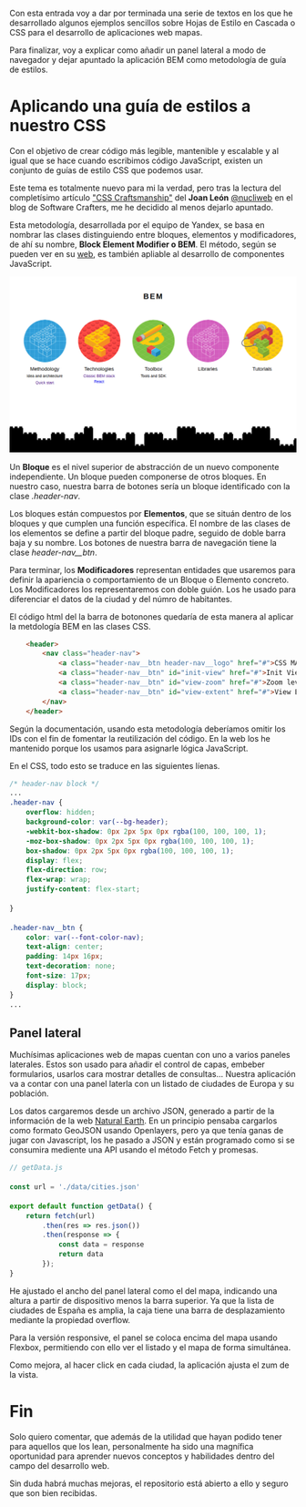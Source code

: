 Con esta entrada voy a dar por terminada una serie de textos en los que he desarrollado algunos ejemplos sencillos sobre Hojas de Estilo en Cascada o CSS  para el desarrollo de aplicaciones web mapas.


Para finalizar, voy a explicar como añadir un panel lateral a modo de navegador y dejar apuntado la aplicación BEM como metodología de guía de estilos.

# Aplicando una guía de estilos a nuestro CSS

Con el objetivo de crear código más legible, mantenible y escalable y al igual que se hace cuando escribimos código JavaScript, existen un conjunto de guías de estilo CSS que podemos usar.

Este tema es totalmente nuevo para mi la verdad, pero tras la lectura del completísimo artículo ["CSS Craftsmanship"](https://softwarecrafters.io/css/css-craftsmanship) del **Joan León** [@nucliweb](https://twitter.com/nucliweb) en el blog de Software Crafters, me he decidido al menos dejarlo apuntado.

Esta metodología, desarrollada por el equipo de Yandex, se basa en nombrar las clases distinguiendo entre bloques, elementos y modificadores, de ahí su nombre, **Block Element Modifier o BEM**. El método, según se pueden ver en su [web](https://en.bem.info/), es también apliable al desarrollo de componentes JavaScript.

![BEM](img/04_bem_page.png)

Un **Bloque** es el nivel superior de abstracción de un nuevo componente independiente. Un bloque pueden componerse de otros bloques. En nuestro caso, nuestra barra de botones sería un bloque identificado con la clase *.header-nav*. 

Los bloques están compuestos por **Elementos**, que se situán dentro de los bloques y que cumplen una función específica. El nombre de las clases de los elementos se define a partir del bloque padre, seguido de doble barra baja y su nombre. Los botones de nuestra barra de navegación tiene la clase *header-nav__btn*. 

Para terminar, los **Modificadores** representan entidades que usaremos para definir la apariencia o comportamiento de un Bloque o Elemento concreto. Los Modificadores los representaremos con doble guión. Los he usado para diferenciar el datos de la ciudad y del númro de habitantes. 

El código html del la barra de botonones quedaría de esta manera al aplicar la metdología BEM en las clases CSS.

```html
    <header>
        <nav class="header-nav">
            <a class="header-nav__btn header-nav__logo" href="#">CSS MAP</a>
            <a class="header-nav__btn" id="init-view" href="#">Init View</a>
            <a class="header-nav__btn" id="view-zoom" href="#">Zoom level</a>
            <a class="header-nav__btn" id="view-extent" href="#">View Extent</a>
        </nav>
    </header>
```

Según la documentación, usando esta metodología deberíamos omitir los IDs con el fin de fomentar la reutilización del código. En la web los he mantenido porque los usamos para asignarle lógica JavaScript.

En el CSS, todo esto se traduce en las siguientes líenas.

```css
/* header-nav block */
...
.header-nav {
    overflow: hidden;
    background-color: var(--bg-header);
    -webkit-box-shadow: 0px 2px 5px 0px rgba(100, 100, 100, 1);
    -moz-box-shadow: 0px 2px 5px 0px rgba(100, 100, 100, 1);
    box-shadow: 0px 2px 5px 0px rgba(100, 100, 100, 1);
    display: flex;
    flex-direction: row;
    flex-wrap: wrap;
    justify-content: flex-start;
    
}

.header-nav__btn {
    color: var(--font-color-nav);
    text-align: center;
    padding: 14px 16px;
    text-decoration: none;
    font-size: 17px;
    display: block;
}
...

```
## Panel lateral

Muchísimas aplicaciones web de mapas cuentan con uno a varios paneles laterales. Estos son usado para añadir el control de capas, embeber formularios, usarlos cara mostrar detalles de consultas... Nuestra aplicación va a contar con una panel laterla con un listado de ciudades de Europa y su población.

Los datos cargaremos desde un archivo JSON, generado a partir de la información de la web [Natural Earth](http://www.naturalearthdata.com/). En un principio pensaba cargarlos como formato GeoJSON usando Openlayers, pero ya que tenía ganas de jugar con Javascript, los he pasado a JSON y están programado como si se consumira mediente una API usando el método Fetch y promesas.

```javascript
// getData.js

const url = './data/cities.json'

export default function getData() {
    return fetch(url)
        .then(res => res.json())
        .then(response => {
            const data = response
            return data
        });
}
```

He ajustado el ancho del panel lateral como el del mapa, indicando una altura a partir de dispositivo menos la barra superior. Ya que la lista de ciudades de España es amplia, la caja tiene una barra de desplazamiento mediante la propiedad overflow.

Para la versión responsive, el panel se coloca encima del mapa usando Flexbox, permitiendo con ello ver el listado y el mapa de forma simultánea.

Como mejora, al hacer click en cada ciudad, la aplicación ajusta el zum de la vista.

# Fin

Solo quiero comentar, que además de la utilidad que hayan podido tener para aquellos que los lean, personalmente ha sido una magnífica oportunidad para aprender nuevos conceptos y habilidades dentro del campo del desarrollo web.

Sin duda habrá muchas mejoras, el repositorio está abierto a ello y seguro que son bien recibidas.


